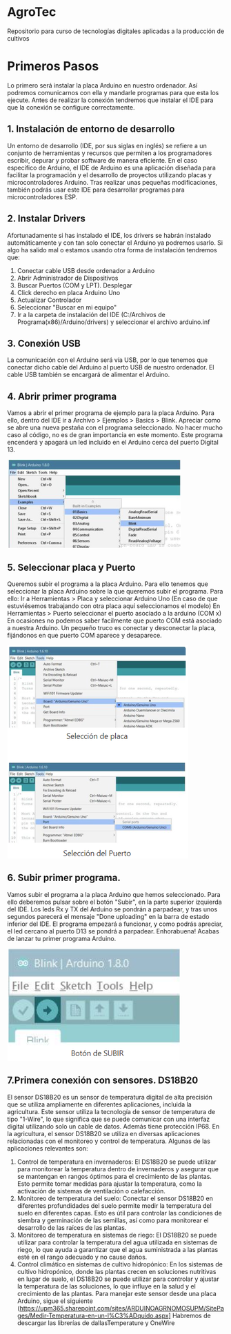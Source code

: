 # AgroTec
Repositorio para curso de tecnologías digitales aplicadas a la producción de cultivos

# Primeros Pasos
Lo primero será instalar la placa Arduino en nuestro ordenador. Así podremos comunicarnos con ella y mandarle programas para que esta los ejecute.
Antes de realizar la conexión tendremos que instalar el IDE para que la conexión se configure correctamente.

## 1. Instalación de entorno de desarrollo
Un entorno de desarrollo (IDE, por sus siglas en inglés) se refiere a un conjunto de herramientas y recursos que permiten a los programadores escribir, depurar y probar software de manera eficiente. En el caso específico de Arduino, el IDE de Arduino es una aplicación diseñada para facilitar la programación y el desarrollo de proyectos utilizando placas y microcontroladores Arduino.
Tras realizar unas pequeñas modificaciones, también podrás usar este IDE para desarrollar programas para microcontroladores ESP.

## 2. Instalar Drivers
Afortunadamente si has instalado el IDE, los drivers se habrán instalado automáticamente y con tan solo conectar el Arduino ya podremos usarlo.
Si algo ha salido mal o estamos usando otra forma de instalación tendremos que:
1. Conectar cable USB desde ordenador a Arduino
2. Abrir Administrador de Dispositivos 
3. Buscar Puertos (COM y LPT). Desplegar
4. Click derecho en placa Arduino Uno
5. Actualizar Controlador
6. Seleccionar "Buscar en mi equipo"
7. Ir a la carpeta de instalación del IDE (C:/Archivos de Programa(x86)/Arduino/drivers) y seleccionar el archivo arduino.inf

## 3. Conexión USB
La comunicación con el Arduino será vía USB, por lo que tenemos que conectar dicho cable del Arduino al puerto USB de nuestro ordenador.
El cable USB también se encargará de alimentar el Arduino.

## 4. Abrir primer programa
Vamos a abrir el primer programa de ejemplo para la placa Arduino.
Para ello, dentro del IDE ir a Archivo > Ejemplos > Basics > Blink.
Apreciar como se abre una nueva pestaña con el programa seleccionado. No hacer mucho caso al código, no es de gran importancia en este momento.
Este programa encenderá y apagará un led incluido en el Arduino cerca del puerto Digital 13.

![UploadButton](/imgs/blink.PNG)

## 5. Seleccionar placa y Puerto
Queremos subir el programa a la placa Arduino.
Para ello tenemos que seleccionar la placa Arduino sobre la que queremos subir el programa. Para ello:
Ir a Herramientas > Placa  y seleccionar Arduino Uno (En caso de que estuviésemos trabajando con otra placa aquí seleccionamos el modelo)
En Herramientas > Puerto seleccionar el puerto asociado a la arduino (COM x)
En ocasiones no podemos saber facilmente que puerto COM está asociado a nuestra Arduino. Un pequeño truco es conectar y desconectar la placa, fijándonos en que puerto COM aparece y desaparece.

![UploadButton](/imgs/placa.PNG)

## 6. Subir primer programa.
Vamos subir el programa a la placa Arduino que hemos seleccionado. Para ello deberemos pulsar sobre el botón "Subir", en la parte superior izquierda del IDE.
Los leds Rx y TX del Arduino se pondrán a parpadear, y tras unos segundos parecerá el mensaje "Done uploading" en la barra de estado inferior del IDE.
El programa empezará a funcionar, y como podrás apreciar, el led cercano al puerto D13 se pondrá a parpadear. Enhorabuena! Acabas de lanzar tu primer programa Arduino.

![UploadButton](/imgs/uploadArd.PNG)

## 7.Primera conexión con sensores. DS18B20
El sensor DS18B20 es un sensor de temperatura digital de alta precisión que se utiliza ampliamente en diferentes aplicaciones, incluida la agricultura. Este sensor utiliza la tecnología de sensor de temperatura de tipo "1-Wire", lo que significa que se puede comunicar con una interfaz digital utilizando solo un cable de datos. Además tiene protección IP68.
En la agricultura, el sensor DS18B20 se utiliza en diversas aplicaciones relacionadas con el monitoreo y control de temperatura. Algunas de las aplicaciones relevantes son:
1. Control de temperatura en invernaderos: El DS18B20 se puede utilizar para monitorear la temperatura dentro de invernaderos y asegurar que se mantengan en rangos óptimos para el crecimiento de las plantas. Esto permite tomar medidas para ajustar la temperatura, como la activación de sistemas de ventilación o calefacción.
2. Monitoreo de temperatura del suelo: Conectar el sensor DS18B20 en diferentes profundidades del suelo permite medir la temperatura del suelo en diferentes capas. Esto es útil para controlar las condiciones de siembra y germinación de las semillas, así como para monitorear el desarrollo de las raíces de las plantas.
3. Monitoreo de temperatura en sistemas de riego: El DS18B20 se puede utilizar para controlar la temperatura del agua utilizada en sistemas de riego, lo que ayuda a garantizar que el agua suministrada a las plantas esté en el rango adecuado y no cause daños.
4. Control climático en sistemas de cultivo hidropónico: En los sistemas de cultivo hidropónico, donde las plantas crecen en soluciones nutritivas en lugar de suelo, el DS18B20 se puede utilizar para controlar y ajustar la temperatura de las soluciones, lo que influye en la salud y el crecimiento de las plantas.
Para manejar este sensor desde una placa Arduino, sigue el siguiente (https://upm365.sharepoint.com/sites/ARDUINOAGRNOMOSUPM/SitePages/Medir-Temperatura-en-un-l%C3%ADquido.aspx]
Habremos de descargar las librerías de dallasTemperature y OneWire
